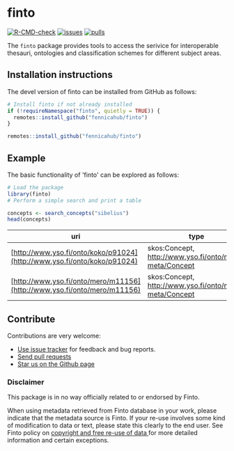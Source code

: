 # finto

[![R-CMD-check](https://github.com/fennicahub/finto/actions/workflows/check-standard.yaml/badge.svg)](https://github.com/fennicahub/finto/actions/workflows/check-standard.yaml)
[![issues](https://img.shields.io/github/issues/fennicahub/finto)](https://github.com/fennicahub/finto/issues)
[![pulls](https://img.shields.io/github/issues-pr/fennicahub/finto)](https://github.com/fennicahub/finto/pulls)


The `finto` package provides tools to access the serivice for interoperable thesauri, ontologies and classification schemes for different subject areas. 

## Installation instructions


The devel version of finto can be installed from GitHub as follows:

``` r
# Install finto if not already installed
if (!requireNamespace("finto", quietly = TRUE)) {
  remotes::install_github("fennicahub/finto")
}
```

``` r
remotes::install_github("fennicahub/finto")
```

## Example
The basic functionality of 'finto' can be explored as follows:


``` r
# Load the package
library(finto)
# Perform a simple search and print a table

concepts <- search_concepts("sibelius")
head(concepts)
```
| uri                                    | type                                                   | prefLabel        | altLabel | lang | vocab |
|----------------------------------------|--------------------------------------------------------|------------------|----------|------|-------|
| [http://www.yso.fi/onto/koko/p91024](http://www.yso.fi/onto/koko/p91024) | skos:Concept, http://www.yso.fi/onto/mero-meta/Concept | Sibelius (junat) | NA       | fi   | koko  |
| [http://www.yso.fi/onto/mero/m11156](http://www.yso.fi/onto/mero/m11156) | skos:Concept, http://www.yso.fi/onto/mero-meta/Concept | Sibelius (junat) | NA       | fi   | liiko |
     


## Contribute

Contributions are very welcome:

- [Use issue tracker](https://github.com/fennicahub/finto/issues) for feedback and bug reports.
- [Send pull requests](https://github.com/fennicahub/finto/)
- [Star us on the Github page](https://github.com/fennicahub/finto/)

### Disclaimer

This package is in no way officially related to or endorsed by Finto.

When using metadata retrieved from Finto database in your work, please
indicate that the metadata source is Finto. If your re-use involves some
kind of modification to data or text, please state this clearly to the
end user. See Finto policy on [copyright and free re-use of data
](https://api.finto.fi/) for more detailed information and certain exceptions.
